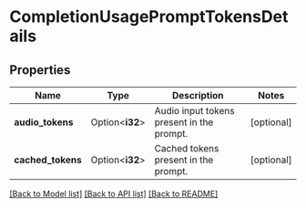 # CompletionUsagePromptTokensDetails

## Properties

Name | Type | Description | Notes
------------ | ------------- | ------------- | -------------
**audio_tokens** | Option<**i32**> | Audio input tokens present in the prompt. | [optional]
**cached_tokens** | Option<**i32**> | Cached tokens present in the prompt. | [optional]

[[Back to Model list]](../README.md#documentation-for-models) [[Back to API list]](../README.md#documentation-for-api-endpoints) [[Back to README]](../README.md)


